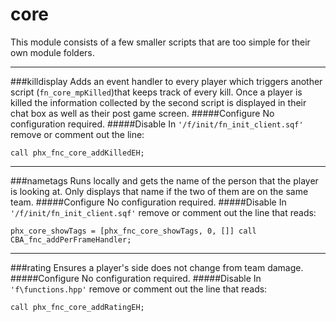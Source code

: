 # core

This module consists of a few smaller scripts that are too simple for their own module folders. 

***

###killdisplay
Adds an event handler to every player which triggers another script (`fn_core_mpKilled`)that keeps track of every kill. Once a player is killed the information collected by the second script is displayed in their chat box as well as their post game screen.
#####Configure
No configuration required.
#####Disable
In `'/f/init/fn_init_client.sqf'` remove or comment out the line:

```
call phx_fnc_core_addKilledEH;
```


***

###nametags
Runs locally and gets the name of the person that the player is looking at. Only displays that name if the two of them are on the same team.
#####Configure
No configuration required.
#####Disable
In `'/f/init/fn_init_client.sqf'` remove or comment out the line that reads:
```
phx_core_showTags = [phx_fnc_core_showTags, 0, []] call CBA_fnc_addPerFrameHandler;
```

***

###rating
Ensures a player's side does not change from team damage.
#####Configure
No configuration required.
#####Disable
In `'f\functions.hpp'` remove or comment out the line that reads:
```
call phx_fnc_core_addRatingEH;
```

